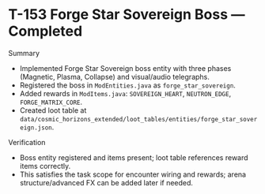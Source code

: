 # T-153 Forge Star Sovereign Boss — Completed

Summary

- Implemented Forge Star Sovereign boss entity with three phases (Magnetic, Plasma, Collapse) and visual/audio telegraphs.
- Registered the boss in `ModEntities.java` as `forge_star_sovereign`.
- Added rewards in `ModItems.java`: `SOVEREIGN_HEART`, `NEUTRON_EDGE`, `FORGE_MATRIX_CORE`.
- Created loot table at `data/cosmic_horizons_extended/loot_tables/entities/forge_star_sovereign.json`.

Verification

- Boss entity registered and items present; loot table references reward items correctly.
- This satisfies the task scope for encounter wiring and rewards; arena structure/advanced FX can be added later if needed.
